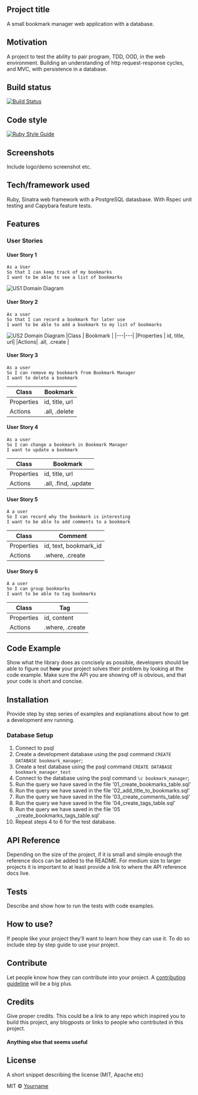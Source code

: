 ## Project title
A small bookmark manager web application with a database.

## Motivation
A project to test the ability to pair program, TDD, OOD, in the web environment. Building an understanding of http request-response cycles, and MVC, with persistence in a database.

## Build status
[![Build Status](https://travis-ci.com/chriswhitehouse/bookmark_manager.svg?branch=main)](https://travis-ci.com/chriswhitehouse/bookmark_manager)

## Code style
[![Ruby Style Guide](https://img.shields.io/badge/code_style-standard-brightgreen.svg)](https://github.com/testdouble/standard)

## Screenshots
Include logo/demo screenshot etc.

## Tech/framework used
Ruby, Sinatra web framework with a PostgreSQL datasbase. With Rspec unit testing and Capybara feature tests.

## Features
### User Stories
#### User Story 1
```
As a User
So that I can keep track of my bookmarks
I want to be able to see a list of bookmarks
```
![US1 Domain Diagram](https://github.com/chriswhitehouse/bookmark_manager/blob/main/diagrams/user_story_1_diagram.svg)
#### User Story 2
```
As a user
So that I can record a bookmark for later use
I want to be able to add a bookmark to my list of bookmarks
```
![US2 Domain Diagram](https://github.com/chriswhitehouse/bookmark_manager/blob/main/diagrams/user_story_2_diagram.svg)
|Class | Bookmark |
|---|---|
|Properties | id, title, url|
|Actions| .all, .create |
#### User Story 3
```
As a user
So I can remove my bookmark from Bookmark Manager
I want to delete a bookmark
```
|Class | Bookmark |
|---|---|
|Properties | id, title, url|
|Actions| .all, .delete |
#### User Story 4
```
As a user
So I can change a bookmark in Bookmark Manager
I want to update a bookmark
```
|Class | Bookmark |
|---|---|
|Properties | id, title, url|
|Actions| .all, .find, .update|
#### User Story 5
```
A a user
So I can record why the bookmark is interesting
I want to be able to add comments to a bookmark
```
|Class | Comment |
|---|---|
|Properties | id, text, bookmark_id|
|Actions| .where, .create|

#### User Story 6
```
A a user
So I can group bookmarks
I want to be able to tag bookmarks
```
|Class | Tag |
|---|---|
|Properties | id, content|
|Actions| .where, .create|

## Code Example
Show what the library does as concisely as possible, developers should be able to figure out **how** your project solves their problem by looking at the code example. Make sure the API you are showing off is obvious, and that your code is short and concise.

## Installation
Provide step by step series of examples and explanations about how to get a development env running.

### Database Setup

1. Connect to psql
2. Create a development database using the psql command `CREATE DATABASE bookmark_manager`;
3. Create a test database using the psql command `CREATE DATABASE bookmark_manager_test`
3. Connect to the database using the psql command `\c bookmark_manager`;
4. Run the query we have saved in the file '01_create_bookmarks_table.sql'
5. Run the query we have saved in the file '02_add_title_to_bookmarks.sql'
6. Run the query we have saved in the file '03_create_comments_table.sql'
7. Run the query we have saved in the file '04_create_tags_table.sql'
8. Run the query we have saved in the file '05
_create_bookmarks_tags_table.sql'
9. Repeat steps 4 to 6 for the test database.

## API Reference

Depending on the size of the project, if it is small and simple enough the reference docs can be added to the README. For medium size to larger projects it is important to at least provide a link to where the API reference docs live.

## Tests
Describe and show how to run the tests with code examples.

## How to use?
If people like your project they’ll want to learn how they can use it. To do so include step by step guide to use your project.

## Contribute

Let people know how they can contribute into your project. A [contributing guideline](https://github.com/zulip/zulip-electron/blob/master/CONTRIBUTING.md) will be a big plus.

## Credits
Give proper credits. This could be a link to any repo which inspired you to build this project, any blogposts or links to people who contrbuted in this project.

#### Anything else that seems useful

## License
A short snippet describing the license (MIT, Apache etc)

MIT © [Yourname]()
